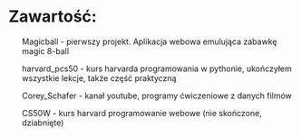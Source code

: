 <h1> Zawartość: </h1>
<ul> Magicball - pierwszy projekt. Aplikacja webowa emulująca zabawkę magic 8-ball </ul>
<ul> harvard_pcs50 - kurs harvarda programowania w pythonie, ukończyłem wszystkie lekcje, także część praktyczną</ul>
<ul> Corey_Schafer - kanał youtube, programy ćwiczeniowe z danych filmów </ul>
<ul> CS50W - kurs harvard programowanie webowe (nie skończone, dziabnięte) </ul>


